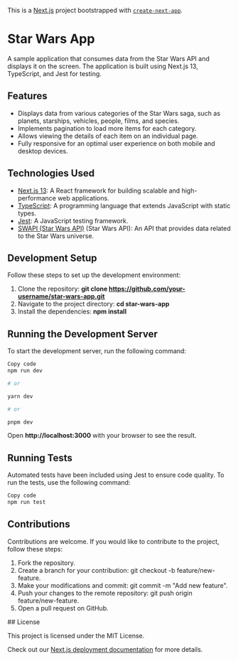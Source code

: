This is a [Next.js](https://nextjs.org/) project bootstrapped with [`create-next-app`](https://github.com/vercel/next.js/tree/canary/packages/create-next-app).

# Star Wars App

A sample application that consumes data from the Star Wars API and displays it on the screen. The application is built using Next.js 13, TypeScript, and Jest for testing.

## Features

- Displays data from various categories of the Star Wars saga, such as planets, starships, vehicles, people, films, and species.
- Implements pagination to load more items for each category.
- Allows viewing the details of each item on an individual page.
- Fully responsive for an optimal user experience on both mobile and desktop devices.

## Technologies Used

- [Next.js 13](https://nextjs.org/): A React framework for building scalable and high-performance web applications.
- [TypeScript](https://www.typescriptlang.org/): A programming language that extends JavaScript with static types.
- [Jest](https://jestjs.io/): A JavaScript testing framework.
- [SWAPI (Star Wars API)](https://swapi.dev/) (Star Wars API): An API that provides data related to the Star Wars universe.

## Development Setup

Follow these steps to set up the development environment:

1. Clone the repository: **git clone https://github.com/your-username/star-wars-app.git**
2. Navigate to the project directory: **cd star-wars-app**
3. Install the dependencies: **npm install**

## Running the Development Server

To start the development server, run the following command:

```bash
Copy code
npm run dev

# or

yarn dev

# or

pnpm dev

```

Open **http://localhost:3000** with your browser to see the result.

## Running Tests

Automated tests have been included using Jest to ensure code quality. To run the tests, use the following command:

```bash
Copy code
npm run test
```

## Contributions

Contributions are welcome. If you would like to contribute to the project, follow these steps:

1. Fork the repository.
2. Create a branch for your contribution: git checkout -b feature/new-feature.
3. Make your modifications and commit: git commit -m "Add new feature".
4. Push your changes to the remote repository: git push origin feature/new-feature.
5. Open a pull request on GitHub.

## License

This project is licensed under the MIT License.

Check out our [Next.js deployment documentation](https://nextjs.org/docs/deployment) for more details.
